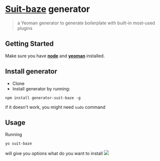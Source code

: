 # [Suit-baze](https://github.com/suitmedia/suit-baze) generator


> a Yeoman generator to generate boilerplate with built-in most-used plugins

## Getting Started

Make sure you have **[node](http://nodejs.org/download/)** and **[yeoman](http://yeoman.io/)** installed.

## Install generator

- Clone
- Install generator by running:
```
npm install generator-suit-baze -g
```
if it doesn't work, you might need `sudo` command

## Usage

Running
```
yo suit-baze
```
will give you options what do you want to install
![](http://oi66.tinypic.com/2r3ecfs.jpg)
